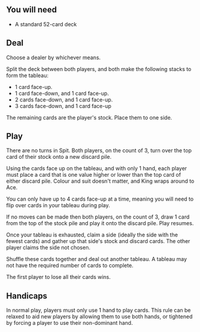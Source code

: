 ## You will need
- A standard 52-card deck

## Deal
Choose a dealer by whichever means.

Split the deck between both players, and both make the following stacks to form the tableau:

- 1 card face-up.
- 1 card face-down, and 1 card face-up.
- 2 cards face-down, and 1 card face-up.
- 3 cards face-down, and 1 card face-up

The remaining cards are the player's stock. Place them to one side.

## Play
There are no turns in Spit. Both players, on the count of 3, turn over the top card of their stock onto a new discard pile.

Using the cards face up on the tableau, and with only 1 hand, each player must place a card that is one value higher or lower than the top card of either discard pile. Colour and suit doesn't matter, and King wraps around to Ace.

You can only have up to 4 cards face-up at a time, meaning you will need to flip over cards in your tableau during play.

If no moves can be made then both players, on the count of 3, draw 1 card from the top of the stock pile and play it onto the discard pile. Play resumes.

Once your tableau is exhausted, claim a side (ideally the side with the fewest cards) and gather up that side's stock and discard cards. The other player claims the side not chosen.

Shuffle these cards together and deal out another tableau. A tableau may not have the required number of cards to complete.

The first player to lose all their cards wins.

## Handicaps
In normal play, players must only use 1 hand to play cards. This rule can be relaxed to aid new players by allowing them to use both hands, or tightened by forcing a player to use their non-dominant hand.